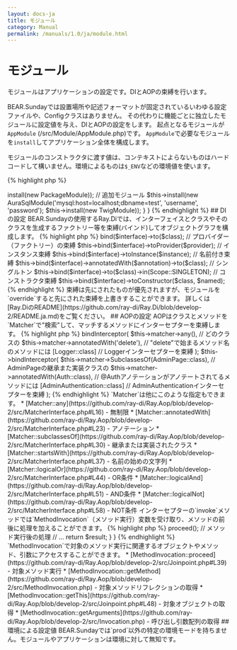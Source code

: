 ```yaml
---
layout: docs-ja
title: モジュール
category: Manual
permalink: /manuals/1.0/ja/module.html
---
```

# モジュール

モジュールはアプリケーションの設定です。DIとAOPの束縛を行います。

BEAR.Sundayでは設置場所や記述フォーマットが固定されているいわゆる設定ファイルや、Configクラスはありません。
その代わりに機能ごとに独立したモジュールに設定値を与え、DIとAOPの設定をします。
起点となるモジュールが`AppModule` (/src/Module/AppModule.php)です。
`AppModule`で必要なモジュールを`install`してアプリケーション全体を構成します。

モジュールのコンストラクタに渡す値は、コンテキストによらないものはハードコードして構いません。環境によるものは`$_ENV`などの環境値を使います。

{% highlight php %}
<?php
class AppModule extends AbstractModule
{
    /**
     * {@inheritdoc}
     */
    protected function configure()
    {
        // package標準のモジュール
        $this->install(new PackageModule));
        // 追加モジュール
        $this->install(new AuraSqlModule('mysql:host=localhost;dbname=test', 'username', 'password');
        $this->install(new TwigModule));
    }
}
{% endhighlight %}

## DIの設定

BEAR.Sundayの使用するRay.Diでは、インターフェイスとクラスやそのクラスを生成するファクトリー等を束縛(バインド)してオブジェクトグラフを構成します。

{% highlight php %}
<?php
// クラスの束縛
$this->bind($interface)->to($class);
// プロバイダー（ファクトリー）の束縛
$this->bind($interface)->toProvider($provider);
// インスタンス束縛
$this->bind($interface)->toInstance($instance);
// 名前付き束縛
$this->bind($interface)->annotatedWith($annotation)->to($class);
// シングルトン
$this->bind($interface)->to($class)->in(Scope::SINGLETON);
// コンストラクタ束縛
$this->bind($interface)->toConstructor($class, $named);
{% endhighlight %}

束縛は先にされたものが優先されますが、モジュールを`override`すると先にされた束縛を上書きすることができます。

詳しくは[Ray.DiのREADME](https://github.com/ray-di/Ray.Di/blob/develop-2/README.ja.md)をご覧ください。


## AOPの設定

AOPはクラスとメソッドを`Matcher`で"検索"して、マッチするメソッドにインターセプターを束縛します。

{% highlight php %}
<?php
$this->bindInterceptor(
    $this->matcher->any(),                   // どのクラスの
    $this->matcher->annotatedWith('delete'), // "delete"で始まるメソッド名のメソッドには
    [Logger::class]                          // Loggerインターセプターを束縛
);

$this->bindInterceptor(
    $this->matcher->SubclassesOf(AdminPage::class),  // AdminPageの継承また実装クラスの
    $this->matcher->annotatedWith(Auth::class),      // @Authアノテーションがアノテートされてるメソッドには
    [AdminAuthentication::class]                     // AdminAuthenticationインターセプターを束縛
);
{% endhighlight %}

`Matcher`は他にこのような指定もできます。

 * [Matcher::any](https://github.com/ray-di/Ray.Aop/blob/develop-2/src/MatcherInterface.php#L16) - 無制限
 * [Matcher::annotatedWith](https://github.com/ray-di/Ray.Aop/blob/develop-2/src/MatcherInterface.php#L23) - アノテーション
 * [Matcher::subclassesOf](https://github.com/ray-di/Ray.Aop/blob/develop-2/src/MatcherInterface.php#L30) - 継承または実装されたクラス
 * [Matcher::startsWith](https://github.com/ray-di/Ray.Aop/blob/develop-2/src/MatcherInterface.php#L37) - 名前の始めの文字列
 * [Matcher::logicalOr](https://github.com/ray-di/Ray.Aop/blob/develop-2/src/MatcherInterface.php#L44) - OR条件
 * [Matcher::logicalAnd](https://github.com/ray-di/Ray.Aop/blob/develop-2/src/MatcherInterface.php#L51) - AND条件
 * [Matcher::logicalNot](https://github.com/ray-di/Ray.Aop/blob/develop-2/src/MatcherInterface.php#L58) - NOT条件

インターセプターの`invoke`メソッドでは`MethodInvocation`（メソッド実行）変数を受け取り、メソッドの前後に処理を加えることができます。

{% highlight php %}
<?php
class MyInterceptor implements MethodInterceptor
{
    public function invoke(MethodInvocation $invocation)
    {
        // メソッド実行前の処理
        // ...
        
        // メソッド実行
        $result = $invocation->proceed();
        
        // メソッド実行後の処理
        // ...
        
        return $result; 
    }
}
{% endhighlight %}

`MethodInvocation`で対象のメソッド実行に関連するオブジェクトやメソッド、引数にアクセスすることができます。

 * [MethodInvocation::proceed](https://github.com/ray-di/Ray.Aop/blob/develop-2/src/Joinpoint.php#L39) - 対象メソッド実行
 * [MethodInvocation::getMethod](https://github.com/ray-di/Ray.Aop/blob/develop-2/src/MethodInvocation.php) -  対象メソッドリフレクションの取得
 * [MethodInvocation::getThis](https://github.com/ray-di/Ray.Aop/blob/develop-2/src/Joinpoint.php#L48) - 対象オブジェクトの取得
 * [MethodInvocation::getArguments](https://github.com/ray-di/Ray.Aop/blob/develop-2/src/Invocation.php) - 呼び出し引数配列の取得
 
## 環境による設定値

BEAR.Sundayでは`prod`以外の特定の環境モードを持ちません。モジュールやアプリケーションは環境に対して無知です。
